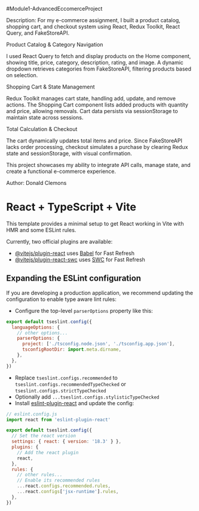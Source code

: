 #Module1-AdvancedEccomerceProject

Description: 
For my e-commerce assignment, I built a product catalog, shopping cart, and checkout system using React, Redux Toolkit, React Query, and FakeStoreAPI.

Product Catalog & Category Navigation

I used React Query to fetch and display products on the Home component, showing title, price, category, description, rating, and image. A dynamic dropdown retrieves categories from FakeStoreAPI, filtering products based on selection.

Shopping Cart & State Management

Redux Toolkit manages cart state, handling add, update, and remove actions. The Shopping Cart component lists added products with quantity and price, allowing removals. Cart data persists via sessionStorage to maintain state across sessions.

Total Calculation & Checkout

The cart dynamically updates total items and price. Since FakeStoreAPI lacks order processing, checkout simulates a purchase by clearing Redux state and sessionStorage, with visual confirmation.

This project showcases my ability to integrate API calls, manage state, and create a functional e-commerce experience.


Author: Donald Clemons
# React + TypeScript + Vite

This template provides a minimal setup to get React working in Vite with HMR and some ESLint rules.

Currently, two official plugins are available:

- [@vitejs/plugin-react](https://github.com/vitejs/vite-plugin-react/blob/main/packages/plugin-react/README.md) uses [Babel](https://babeljs.io/) for Fast Refresh
- [@vitejs/plugin-react-swc](https://github.com/vitejs/vite-plugin-react-swc) uses [SWC](https://swc.rs/) for Fast Refresh

## Expanding the ESLint configuration

If you are developing a production application, we recommend updating the configuration to enable type aware lint rules:

- Configure the top-level `parserOptions` property like this:

```js
export default tseslint.config({
  languageOptions: {
    // other options...
    parserOptions: {
      project: ['./tsconfig.node.json', './tsconfig.app.json'],
      tsconfigRootDir: import.meta.dirname,
    },
  },
})
```

- Replace `tseslint.configs.recommended` to `tseslint.configs.recommendedTypeChecked` or `tseslint.configs.strictTypeChecked`
- Optionally add `...tseslint.configs.stylisticTypeChecked`
- Install [eslint-plugin-react](https://github.com/jsx-eslint/eslint-plugin-react) and update the config:

```js
// eslint.config.js
import react from 'eslint-plugin-react'

export default tseslint.config({
  // Set the react version
  settings: { react: { version: '18.3' } },
  plugins: {
    // Add the react plugin
    react,
  },
  rules: {
    // other rules...
    // Enable its recommended rules
    ...react.configs.recommended.rules,
    ...react.configs['jsx-runtime'].rules,
  },
})
```
